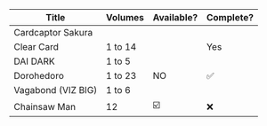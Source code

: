 | Title | Volumes | Available? | Complete? |
| --- | --- | --- | --- |
| Cardcaptor Sakura 
   Clear Card | 1 to 14 |   | Yes
| DAI DARK | 1 to 5 |  |  |
| Dorohedoro | 1 to 23 | NO | :white_check_mark: |
| Vagabond (VIZ BIG) | 1 to 6 |  |  |
| Chainsaw Man | 12 | :ballot_box_with_check: | :x: |
